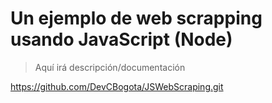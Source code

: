 # Un ejemplo de web scrapping usando JavaScript (Node)

> Aquí irá descripción/documentación

https://github.com/DevCBogota/JSWebScraping.git
